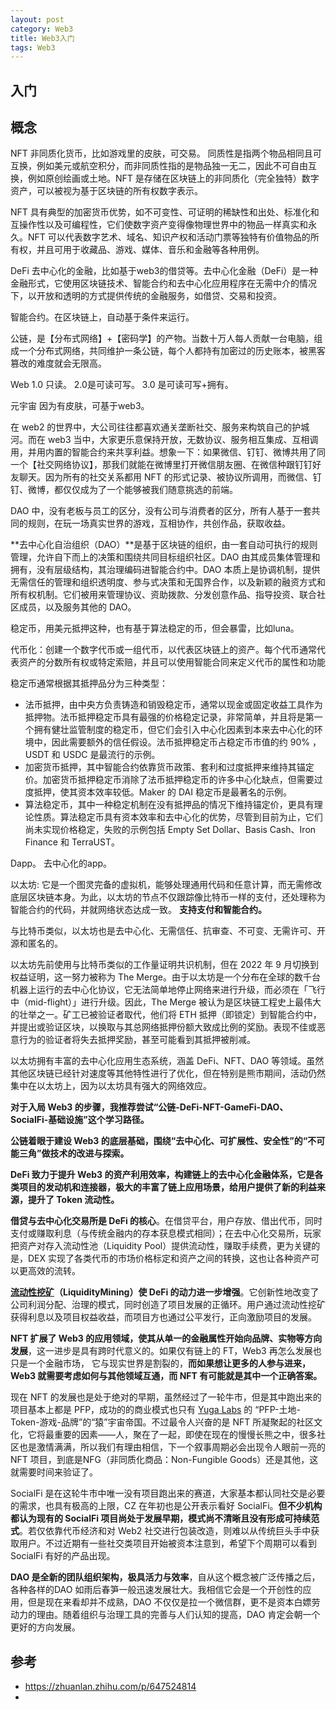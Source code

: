 ```yaml
---
layout: post
category: Web3
title: Web3入门
tags: Web3
---
```


## 入门

## 概念

NFT 非同质化货币，比如游戏里的皮肤，可交易。 同质性是指两个物品相同且可互换，例如美元或航空积分，而非同质性指的是物品独一无二，因此不可自由互换，例如原创绘画或土地。NFT 是存储在区块链上的非同质化（完全独特）数字资产，可以被视为基于区块链的所有权数字表示。

NFT 具有典型的加密货币优势，如不可变性、可证明的稀缺性和出处、标准化和互操作性以及可编程性，它们使数字资产变得像物理世界中的物品一样真实和永久。NFT 可以代表数字艺术、域名、知识产权和活动门票等独特有价值物品的所有权，并且可用于收藏品、游戏、媒体、音乐和金融等各种用例。





DeFi 去中心化的金融，比如基于web3的借贷等。去中心化金融（DeFi）是一种金融形式，它使用区块链技术、智能合约和去中心化应用程序在无需中介的情况下，以开放和透明的方式提供传统的金融服务，如借贷、交易和投资。



智能合约。在区块链上，自动基于条件来运行。



公链，是【分布式网络】+【密码学】的产物。当数十万人每人贡献一台电脑，组成一个分布式网络，共同维护一条公链，每个人都持有加密过的历史账本，被黑客篡改的难度就会无限高。



Web 1.0 只读。 2.0是可读可写。 3.0 是可读可写+拥有。

元宇宙 因为有皮肤，可基于web3。



在 web2 的世界中，大公司往往都喜欢通关垄断社交、服务来构筑自己的护城河。而在 web3 当中，大家更乐意保持开放，无数协议、服务相互集成、互相调用，并用内置的智能合约来共享利益。想象一下：如果微信、钉钉、微博共用了同一个【社交网络协议】，那我们就能在微博里打开微信朋友圈、在微信种跟钉钉好友聊天。因为所有的社交关系都用 NFT 的形式记录、被协议所调用，而微信、钉钉、微博，都仅仅成为了一个能够被我们随意挑选的前端。



DAO 中，没有老板与员工的区分，没有公司与消费者的区分，所有人基于一套共同的规则，在玩一场真实世界的游戏，互相协作，共创作品，获取收益。

**去中心化自治组织（DAO）**是基于区块链的组织，由一套自动可执行的规则管理，允许自下而上的决策和围绕共同目标组织社区。DAO 由其成员集体管理和拥有，没有层级结构，其治理编码进智能合约中。DAO 本质上是协调机制，提供无需信任的管理和组织透明度、参与式决策和无国界合作，以及新颖的融资方式和所有权机制。它们被用来管理协议、资助拨款、分发创意作品、指导投资、联合社区成员，以及服务其他的 DAO。



稳定币，用美元抵押这种，也有基于算法稳定的币，但会暴雷，比如luna。

代币化：创建一个数字代币或一组代币，以代表区块链上的资产。每个代币通常代表资产的分数所有权或特定索赔，并且可以使用智能合同来定义代币的属性和功能



稳定币通常根据其抵押品分为三种类型：

- 法币抵押，由中央方负责铸造和销毁稳定币，通常以现金或固定收益工具作为抵押物。法币抵押稳定币具有最强的价格稳定记录，非常简单，并且将是第一个拥有健壮监管制度的稳定币，但它们会引入中心化因素到本来去中心化的环境中，因此需要额外的信任假设。法币抵押稳定币占稳定币市值的约 90% ，USDT 和 USDC 是最流行的示例。
- 加密货币抵押，其中智能合约依靠货币政策、套利和过度抵押来维持其锚定价。加密货币抵押稳定币消除了法币抵押稳定币的许多中心化缺点，但需要过度抵押，使其资本效率较低。Maker 的 DAI 稳定币是最著名的示例。
- 算法稳定币，其中一种稳定机制在没有抵押品的情况下维持锚定价，更具有理论性质。算法稳定币具有资本效率和去中心化的优势，尽管到目前为止，它们尚未实现价格稳定，失败的示例包括 Empty Set Dollar、Basis Cash、Iron Finance 和 TerraUST。



Dapp。 去中心化的app。



以太坊: 它是一个图灵完备的虚拟机，能够处理通用代码和任意计算，而无需修改底层区块链本身。为此，以太坊的节点不仅跟踪像比特币一样的支付，还处理称为智能合约的代码，并就网络状态达成一致。 **支持支付和智能合约。**

与比特币类似，以太坊也是去中心化、无需信任、抗审查、不可变、无需许可、开源和匿名的。



以太坊先前使用与比特币类似的工作量证明共识机制，但在 2022 年 9 月切换到权益证明，这一努力被称为 The Merge。由于以太坊是一个分布在全球的数千台机器上运行的去中心化协议，它无法简单地停止网络来进行升级，而必须在「飞行中（mid-flight）」进行升级。因此，The Merge 被认为是区块链工程史上最伟大的壮举之一。矿工已被验证者取代，他们将 ETH 抵押（即锁定）到智能合约中，并提出或验证区块，以换取与其总网络抵押份额大致成比例的奖励。表现不佳或恶意行为的验证者将失去抵押奖励，甚至可能看到其抵押被削减。



以太坊拥有丰富的去中心化应用生态系统，涵盖 DeFi、NFT、DAO 等领域。虽然其他区块链已经针对速度等其他特性进行了优化，但在特别是熊市期间，活动仍然集中在以太坊上，因为以太坊具有强大的网络效应。



**对于入局 Web3 的步骤，我推荐尝试“公链-DeFi-NFT-GameFi-DAO、SocialFi-基础设施”这个学习路径。**



**公链着眼于建设 Web3 的底层基础，围绕“去中心化、可扩展性、安全性”的“不可能三角”做技术的改进与探索。**



**DeFi 致力于提升 Web3 的资产利用效率，构建链上的去中心化金融体系，它是各类项目的发动机和连接器，极大的丰富了链上应用场景，给用户提供了新的利益来源，提升了 Token 流动性。**

**借贷与去中心化交易所是 DeFi 的核心**。在借贷平台，用户存放、借出代币，同时支付或赚取利息（与传统金融内的存本获息模式相同）；在去中心化交易所，玩家把资产对存入流动性池（Liquidity Pool）提供流动性，赚取手续费，更为关键的是，DEX 实现了各类代币的市场价格标定和资产之间的转换，这也让各种资产可以更高效的流转。

**[流动性挖矿](https://zhida.zhihu.com/search?content_id=232025022&content_type=Article&match_order=1&q=流动性挖矿&zhida_source=entity)（LiquidityMining）使 DeFi 的动力进一步增强**。它创新性地改变了公司利润分配、治理的模式，同时创造了项目发展的正循环。用户通过流动性挖矿获得利息以及项目权益收益，而项目方也通过公平发行，正向激励项目的发展。



**NFT 扩展了 Web3 的应用领域，使其从单一的金融属性开始向品牌、实物等方向发展**，这一进步是具有跨时代意义的。如果仅有链上的 FT，Web3 再怎么发展也只是一个金融市场， 它与现实世界是割裂的，**而如果想让更多的人参与进来，Web3 就需要考虑如何与其他领域互通，而 NFT 有可能就是其中一个正确答案。**

现在 NFT 的发展也是处于绝对的早期，虽然经过了一轮牛市，但是其中跑出来的项目基本上都是 PFP，成功的的商业模式也只有 [Yuga Labs](https://zhida.zhihu.com/search?content_id=232025022&content_type=Article&match_order=1&q=Yuga+Labs&zhida_source=entity) 的 “PFP-土地-Token-游戏-品牌”的“猿”宇宙帝国。不过最令人兴奋的是 NFT 所凝聚起的社区文化，它将最重要的因素——人，聚在了一起，即使在现在的慢慢长熊之中，很多社区也是激情满满，所以我们有理由相信，下一个叙事周期必会出现令人眼前一亮的 NFT 项目，到底是NFG（非同质化商品：Non-Fungible Goods）还是其他，这就需要时间来验证了。



SocialFi 是在这轮牛市中唯一没有项目跑出来的赛道，大家基本都认同社交是必要的需求，也具有极高的上限，CZ 在年初也是公开表示看好 SocialFi。**但不少机构都认为现有的 SocialFi 项目尚处于发展早期，模式尚不清晰且没有形成可持续范式**。若仅依靠代币经济和对 Web2 社交进行包装改造，则难以从传统巨头手中获取用户。不过近期有一些社交类项目开始被资本注意到，希望下个周期可以看到 SocialFi 有好的产品出现。

**DAO 是全新的团队组织架构，极具活力与效率**，自从这个概念被广泛传播之后，各种各样的DAO 如雨后春笋一般迅速发展壮大。我相信它会是一个开创性的应用，但是现在来看却并不成熟，DAO 不仅仅是拉一个微信群，更不是资本白嫖劳动力的理由。随着组织与治理工具的完善与人们认知的提高，DAO 肯定会朝一个更好的方向发展。





## 参考

- https://zhuanlan.zhihu.com/p/647524814
- 
